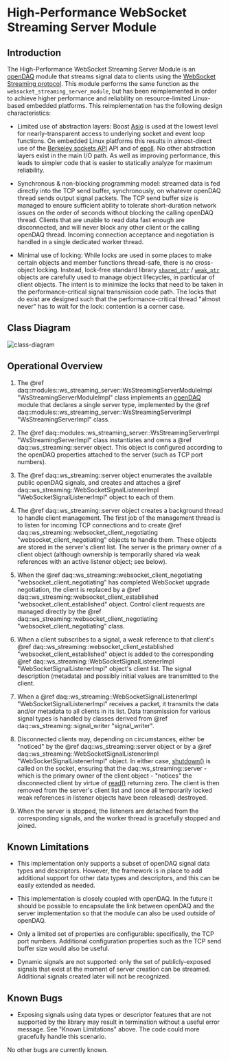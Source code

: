 # High-Performance WebSocket Streaming Server Module

## Introduction

The High-Performance WebSocket Streaming Server Module is an [openDAQ][openDAQ] module that
streams signal data to clients using the [WebSocket Streaming protocol][streaming-protocol]. This
module performs the same function as the `websocket_streaming_server_module`, but has been
reimplemented in order to achieve higher performance and reliability on resource-limited
Linux-based embedded platforms. This reimplementation has the following design characteristics:

- Limited use of abstraction layers: Boost [Asio][boost-asio] is used at the lowest level for
  nearly-transparent access to underlying socket and event loop functions. On embedded Linux
  platforms this results in almost-direct use of the [Berkeley sockets API][berkeley-sockets]
  API and of [epoll][epoll]. No other abstraction layers exist in the main I/O path. As well as
  improving performance, this leads to simpler code that is easier to statically analyze for
  maximum reliability.

- Synchronous & non-blocking programming model: streamed data is fed directly into the TCP send
  buffer, synchronously, on whatever openDAQ thread sends output signal packets. The TCP send
  buffer size is managed to ensure sufficient ability to tolerate short-duration network issues on
  the order of seconds without blocking the calling openDAQ thread. Clients that are unable to
  read data fast enough are disconnected, and will never block any other client or the calling
  openDAQ thread. Incoming connection acceptance and negotiation is handled in a single dedicated
  worker thread.

- Minimal use of locking: While locks are used in some places to make certain objects and member
  functions thread-safe, there is no cross-object locking. Instead, lock-free standard library
  [`shared_ptr`][shared-ptr] / [`weak_ptr`][weak-ptr] objects are carefully used to manage object
  lifecycles, in particular of client objects. The intent is to minimize the locks that need to be
  taken in the performance-critical signal transmission code path. The locks that do exist are
  designed such that the performance-critical thread "almost never" has to wait for the lock:
  contention is a corner case.

## Class Diagram

![class-diagram]

## Operational Overview

1. The @ref daq::modules::ws_streaming_server::WsStreamingServerModuleImpl
   "WsStreamingServerModuleImpl" class implements an [openDAQ][openDAQ] module that declares a
   single server type, implemented by the @ref
   daq::modules::ws_streaming_server::WsStreamingServerImpl "WsStreamingServerImpl" class.

2. The @ref daq::modules::ws_streaming_server::WsStreamingServerImpl "WsStreamingServerImpl" class
   instantiates and owns a @ref daq::ws_streaming::server object. This object is configured
   according to the openDAQ properties attached to the server (such as TCP port numbers).

3. The @ref daq::ws_streaming::server object enumerates the available public openDAQ signals, and
   creates and attaches a @ref daq::ws_streaming::WebSocketSignalListenerImpl
   "WebSocketSignalListenerImpl" object to each of them.

4. The @ref daq::ws_streaming::server object creates a background thread to handle client
   management. The first job of the management thread is to listen for incoming TCP connections
   and to create @ref daq::ws_streaming::websocket_client_negotiating
   "websocket_client_negotiating" objects to handle them. These objects are stored in the
   server's client list. The server is the primary owner of a client object (although ownership is
   temporarily shared via weak references with an active listener object; see below).

5. When the @ref daq::ws_streaming::websocket_client_negotiating "websocket_client_negotiating"
   has completed WebSocket upgrade negotiation, the client is replaced by a 
   @ref daq::ws_streaming::websocket_client_established "websocket_client_established" object.
   Control client requests are managed directly by the @ref
   daq::ws_streaming::websocket_client_negotiating "websocket_client_negotiating" class.

6. When a client subscribes to a signal, a weak reference to that client's @ref
   daq::ws_streaming::websocket_client_established "websocket_client_established" object is added
   to the corresponding @ref daq::ws_streaming::WebSocketSignalListenerImpl
   "WebSocketSignalListenerImpl" object's client list. The signal description (metadata) and
   possibly initial values are transmitted to the client.

7. When a @ref daq::ws_streaming::WebSocketSignalListenerImpl "WebSocketSignalListenerImpl"
   receives a packet, it transmits the data and/or metadata to all clients in its list. Data
   transmission for various signal types is handled by classes derived from @ref
   daq::ws_streaming::signal_writer "signal_writer".

8. Disconnected clients may, depending on circumstances, either be "noticed" by the @ref
   daq::ws_streaming::server object or by a @ref daq::ws_streaming::WebSocketSignalListenerImpl
   "WebSocketSignalListenerImpl" object. In either case, [shutdown()][shutdown] is called on the
   socket, ensuring that the daq::ws_streaming::server - which is the primary owner of the client
   object - "notices" the disconnected client by virtue of [read()][read] returning zero. The
   client is then removed from the server's client list and (once all temporarily locked weak
   references in listener objects have been released) destroyed.

9. When the server is stopped, the listeners are detached from the corresponding signals, and the
   worker thread is gracefully stopped and joined.

## Known Limitations

- This implementation only supports a subset of openDAQ signal data types and descriptors.
  However, the framework is in place to add additional support for other data types and
  descriptors, and this can be easily extended as needed.

- This implementation is closely coupled with openDAQ. In the future it should be possible to
  encapsulate the link between openDAQ and the server implementation so that the module can also
  be used outside of openDAQ.

- Only a limited set of properties are configurable: specifically, the TCP port numbers.
  Additional configuration properties such as the TCP send buffer size would also be useful.

- Dynamic signals are not supported: only the set of publicly-exposed signals that exist at the
  moment of server creation can be streamed. Additional signals created later will not be
  recognized.

## Known Bugs

- Exposing signals using data types or descriptor features that are not supported by the library
  may result in termination without a useful error message. See "Known Limitations" above. The
  code could more gracefully handle this scenario.

No other bugs are currently known.

[berkeley-sockets]: https://en.wikipedia.org/wiki/Berkeley_sockets
[boost-asio]: https://www.boost.org/doc/libs/1_86_0/doc/html/boost_asio.html
[boost-beast]: https://www.boost.org/doc/libs/1_86_0/libs/beast/doc/html/index.html
[class-diagram]: class-diagram.png "Class diagram"
[epoll]: https://man7.org/linux/man-pages/man7/epoll.7.html
[openDAQ]: https://opendaq.com/
[read]: https://www.man7.org/linux/man-pages/man2/read.2.html
[shared-ptr]: https://en.cppreference.com/w/cpp/memory/shared_ptr
[shutdown]: https://www.man7.org/linux/man-pages/man2/shutdown.2.html
[streaming-protocol]: https://github.com/openDAQ/streaming-protocol-lt/blob/main/docs/openDAQ-streaming.md
[weak-ptr]: https://en.cppreference.com/w/cpp/memory/weak_ptr
